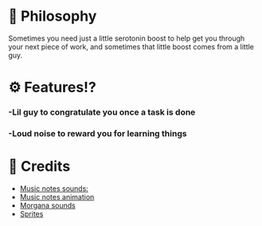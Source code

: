 <h1>🔮 Philosophy</h1>
<p>Sometimes you need just a little serotonin boost to help get you through your next piece of work, and sometimes that little boost comes from a little guy.</p>

<h1>⚙ Features!?</h1>
<h3>-Lil guy to congratulate you once a task is done</h3> 
<h3>-Loud noise to reward you for learning things</h3>

<h1>📜 Credits</h1>
<ul>
<li><a href="https://www.youtube.com/watch?v=thwsv3LU4Ys">Music notes sounds:</a></li>
<li><a href="https://www.youtube.com/watch?v=-Ltzr3qt_Q0">Music notes animation </a></li>
<li><a href="https://www.youtube.com/watch?v=JmKmYVuJTS0">Morgana sounds </a> </li>
<li><a href="https://www.spriters-resource.com/ ">Sprites </a> </li>
</ul>